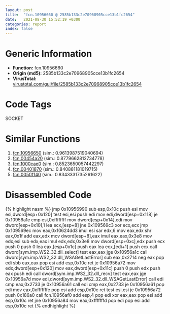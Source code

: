 ```yaml
---
layout: post
title:  "fcn.10956660 @ 2585b133c2e70968905cce13b1fc2654"
date:   2021-08-30 15:52:19 +0300
categories: report
index: false
---
```


# Generic Information
- **Function:** fcn.10956660
- **Origin (md5):** 2585b133c2e70968905cce13b1fc2654
- **VirusTotal:** [virustotal.com/gui/file/2585b133c2e70968905cce13b1fc2654][virustotal_ref]

# Code Tags
<span class="tag" id="SOCKET">SOCKET</span>


# Similar Functions

1. [fcn.10956650][similar_1_ref] (sim.: 0.9613987519040694)
2. [fcn.00454a20][similar_2_ref] (sim.: 0.8779662812734778)
3. [fcn.1000cae0][similar_3_ref] (sim.: 0.8523650057442297)
4. [fcn.00401870][similar_4_ref] (sim.: 0.840881181019715)
5. [fcn.0050f140][similar_5_ref] (sim.: 0.8343331735261622)


# Disassembled Code

{% highlight nasm %}
jmp 0x10956990
sub esp,0x10c
push esi
mov esi,dword[esp+0x120]
test esi,esi
push edi
mov edi,dword[esp+0x118]
je 0x10956a1e
cmp esi,0xffffffff
mov dword[esp+0x14],edi
mov dword[esp+0x10],1
lea ecx,[esp+8]
jne 0x109569c3
xor ecx,ecx
jmp 0x109569ec
mov eax,0x10624dd3
imul esi
sar edx,6
mov eax,edx
shr eax,0x1f
add eax,edx
mov dword[esp+8],eax
imul eax,eax,0x3e8
mov edx,esi
sub edx,eax
imul edx,edx,0x3e8
mov dword[esp+0xc],edx
push ecx
push 0
push 0
lea eax,[esp+0x1c]
push eax
lea ecx,[edi+1]
push ecx
call dword[sym.imp.WS2_32.dll_select]
test eax,eax
jge 0x10956a1c
call dword[sym.imp.WS2_32.dll_WSAGetLastError]
sub eax,0x2714
neg eax
pop edi
sbb eax,eax
pop esi
add esp,0x10c
ret
je 0x10956a72
mov edx,dword[esp+0x120]
mov eax,dword[esp+0x11c]
push 0
push edx
push eax
push edi
call dword[sym.imp.WS2_32.dll_recv]
test eax,eax
jge 0x10956a7d
mov edi,dword[sym.imp.WS2_32.dll_WSAGetLastError]
call edi
cmp eax,0x2733
je 0x10956a61
call edi
cmp eax,0x2733
je 0x10956a61
pop edi
mov eax,0xfffffffe
pop esi
add esp,0x10c
ret
test esi,esi
je 0x10956a72
push 0x186a0
call fcn.10956af0
add esp,4
pop edi
xor eax,eax
pop esi
add esp,0x10c
ret
jne 0x10956a84
mov eax,0xfffffffd
pop edi
pop esi
add esp,0x10c
ret
{% endhighlight %}


[similar_1_ref]: /report/fcn.10956650@2585b133c2e70968905cce13b1fc2654
[similar_2_ref]: /report/fcn.00454a20@4fe6510221c33bf023f6abed461fc13f
[similar_3_ref]: /report/fcn.1000cae0@4c3818fdf32d89a09257dbc9d3e142ea
[similar_4_ref]: /report/fcn.00401870@e9782a46c2d4ab52d9b2b1b712934fbe
[similar_5_ref]: /report/fcn.0050f140@7453c96a6fbd42ec690b8deb53eafcba
[virustotal_ref]: https://www.virustotal.com/gui/file/2585b133c2e70968905cce13b1fc2654